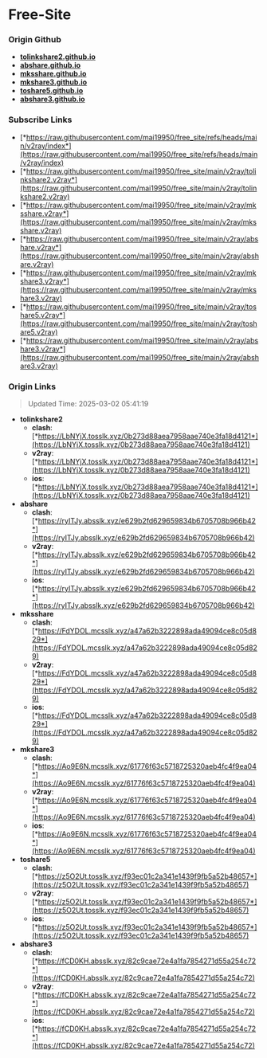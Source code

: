 # Free-Site

### Origin Github

- [**tolinkshare2.github.io**](https://github.com/tolinkshare2/tolinkshare2.github.io)
- [**abshare.github.io**](https://github.com/abshare/abshare.github.io)
- [**mksshare.github.io**](https://github.com/mksshare/mksshare.github.io)
- [**mkshare3.github.io**](https://github.com/mkshare3/mkshare3.github.io)
- [**toshare5.github.io**](https://github.com/toshare5/toshare5.github.io)
- [**abshare3.github.io**](https://github.com/abshare3/abshare3.github.io)

### Subscribe Links

- [*https://raw.githubusercontent.com/mai19950/free_site/refs/heads/main/v2ray/index*](https://raw.githubusercontent.com/mai19950/free_site/refs/heads/main/v2ray/index)
- [*https://raw.githubusercontent.com/mai19950/free_site/main/v2ray/tolinkshare2.v2ray*](https://raw.githubusercontent.com/mai19950/free_site/main/v2ray/tolinkshare2.v2ray)
- [*https://raw.githubusercontent.com/mai19950/free_site/main/v2ray/mksshare.v2ray*](https://raw.githubusercontent.com/mai19950/free_site/main/v2ray/mksshare.v2ray)
- [*https://raw.githubusercontent.com/mai19950/free_site/main/v2ray/abshare.v2ray*](https://raw.githubusercontent.com/mai19950/free_site/main/v2ray/abshare.v2ray)
- [*https://raw.githubusercontent.com/mai19950/free_site/main/v2ray/mkshare3.v2ray*](https://raw.githubusercontent.com/mai19950/free_site/main/v2ray/mkshare3.v2ray)
- [*https://raw.githubusercontent.com/mai19950/free_site/main/v2ray/toshare5.v2ray*](https://raw.githubusercontent.com/mai19950/free_site/main/v2ray/toshare5.v2ray)
- [*https://raw.githubusercontent.com/mai19950/free_site/main/v2ray/abshare3.v2ray*](https://raw.githubusercontent.com/mai19950/free_site/main/v2ray/abshare3.v2ray)

### Origin Links

> Updated Time: 2025-03-02 05:41:19

- **tolinkshare2**
  - **clash**: [*https://LbNYjX.tosslk.xyz/0b273d88aea7958aae740e3fa18d4121*](https://LbNYjX.tosslk.xyz/0b273d88aea7958aae740e3fa18d4121)
  - **v2ray**: [*https://LbNYjX.tosslk.xyz/0b273d88aea7958aae740e3fa18d4121*](https://LbNYjX.tosslk.xyz/0b273d88aea7958aae740e3fa18d4121)
  - **ios**: [*https://LbNYjX.tosslk.xyz/0b273d88aea7958aae740e3fa18d4121*](https://LbNYjX.tosslk.xyz/0b273d88aea7958aae740e3fa18d4121)
- **abshare**
  - **clash**: [*https://ryITJy.absslk.xyz/e629b2fd629659834b6705708b966b42*](https://ryITJy.absslk.xyz/e629b2fd629659834b6705708b966b42)
  - **v2ray**: [*https://ryITJy.absslk.xyz/e629b2fd629659834b6705708b966b42*](https://ryITJy.absslk.xyz/e629b2fd629659834b6705708b966b42)
  - **ios**: [*https://ryITJy.absslk.xyz/e629b2fd629659834b6705708b966b42*](https://ryITJy.absslk.xyz/e629b2fd629659834b6705708b966b42)
- **mksshare**
  - **clash**: [*https://FdYDOL.mcsslk.xyz/a47a62b3222898ada49094ce8c05d829*](https://FdYDOL.mcsslk.xyz/a47a62b3222898ada49094ce8c05d829)
  - **v2ray**: [*https://FdYDOL.mcsslk.xyz/a47a62b3222898ada49094ce8c05d829*](https://FdYDOL.mcsslk.xyz/a47a62b3222898ada49094ce8c05d829)
  - **ios**: [*https://FdYDOL.mcsslk.xyz/a47a62b3222898ada49094ce8c05d829*](https://FdYDOL.mcsslk.xyz/a47a62b3222898ada49094ce8c05d829)
- **mkshare3**
  - **clash**: [*https://Ao9E6N.mcsslk.xyz/61776f63c5718725320aeb4fc4f9ea04*](https://Ao9E6N.mcsslk.xyz/61776f63c5718725320aeb4fc4f9ea04)
  - **v2ray**: [*https://Ao9E6N.mcsslk.xyz/61776f63c5718725320aeb4fc4f9ea04*](https://Ao9E6N.mcsslk.xyz/61776f63c5718725320aeb4fc4f9ea04)
  - **ios**: [*https://Ao9E6N.mcsslk.xyz/61776f63c5718725320aeb4fc4f9ea04*](https://Ao9E6N.mcsslk.xyz/61776f63c5718725320aeb4fc4f9ea04)
- **toshare5**
  - **clash**: [*https://z5O2Ut.tosslk.xyz/f93ec01c2a341e1439f9fb5a52b48657*](https://z5O2Ut.tosslk.xyz/f93ec01c2a341e1439f9fb5a52b48657)
  - **v2ray**: [*https://z5O2Ut.tosslk.xyz/f93ec01c2a341e1439f9fb5a52b48657*](https://z5O2Ut.tosslk.xyz/f93ec01c2a341e1439f9fb5a52b48657)
  - **ios**: [*https://z5O2Ut.tosslk.xyz/f93ec01c2a341e1439f9fb5a52b48657*](https://z5O2Ut.tosslk.xyz/f93ec01c2a341e1439f9fb5a52b48657)
- **abshare3**
  - **clash**: [*https://fCD0KH.absslk.xyz/82c9cae72e4a1fa7854271d55a254c72*](https://fCD0KH.absslk.xyz/82c9cae72e4a1fa7854271d55a254c72)
  - **v2ray**: [*https://fCD0KH.absslk.xyz/82c9cae72e4a1fa7854271d55a254c72*](https://fCD0KH.absslk.xyz/82c9cae72e4a1fa7854271d55a254c72)
  - **ios**: [*https://fCD0KH.absslk.xyz/82c9cae72e4a1fa7854271d55a254c72*](https://fCD0KH.absslk.xyz/82c9cae72e4a1fa7854271d55a254c72)
